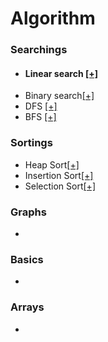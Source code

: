 # Algorithm

<!-- --- -->

### Searchings

* #### Linear search [[+]](https://github.com)
* Binary search[[+]](https://github.com)
* DFS [[+]](https://github.com)
* BFS [[+]](https://github.com)

### Sortings
* Heap Sort[[+]](https://github.com)
* Insertion Sort[[+]](https://github.com)
* Selection Sort[[+]](https://github.com)

### Graphs
* []()

### Basics
* []()

### Arrays
* []()



